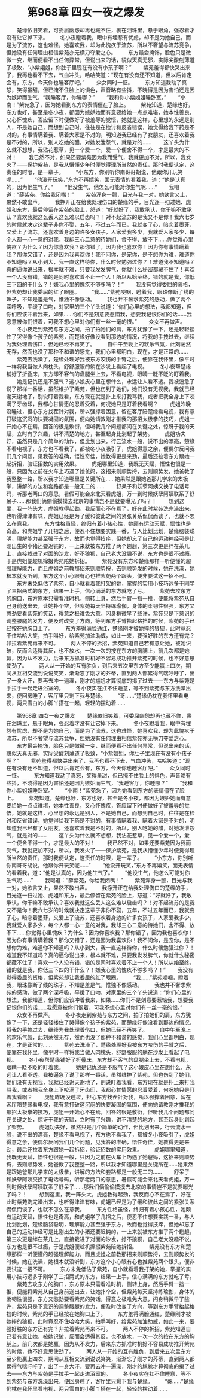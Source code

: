 # 　　第968章 四女一夜之爆发
　　楚缘依旧笑着，可委屈幽怨却再也藏不住，裹在泪珠里，悬于眼角，强忍着才没有让它掉下来。
　　冬小夜瞪着我，眼中有埋怨有忧虑，却不是为她自己，而是为了流苏，这也难怪，她喜欢我，却为此愧疚于流苏，所以不奢望与流苏竞争，但她没有任何理由相信紫苑亦无横刀夺爱之心。
　　东方最会掩饰，脸色只是微微一变，继而便看不出任何异常，但说出来的话，貌似天真无邪，实际尖酸刻薄道了极致，“小紫姐姐，你肚子里现在有没有小孩子啊？”
　　紫苑羞得都快哭出来了，我再也看不下去，气血冲头，哈哈笑道：“现在有没有还不知道，但以后肯定会有，东方，今天你也睡客厅吧。”
　　众女同时一怔。
　　东方知道我动了真怒，笑得虽甜，但已掩不住脸上的惧色，声音略有些抖，不晓得是因为害怕还是因为嫉妒而生气，“我睡客厅，你睡哪？”
　　“我和你小紫姐姐睡卧室。”
　　“小南！”紫苑急了，因为她看到东方的表情僵在了脸上。
　　紫苑知道，楚缘也好，东方也好，甚至是冬小夜，都因为嫉妒她而有意要给她一点点难堪，她本性善良，又心怀愧疚，答应留下时便做好了被羞辱的觉悟，她就是这样，心里想的永远是别人，不是她自己，而想到自己时，往往是在检讨和反省错误，她觉得给我下药是不对的，有事情瞒着我、瞒着大家是不对的，明知道我已经有了女朋友，还喜欢着我是不对的，所以，别人吃她的醋，对她发泄怨气，就是对的……
　　这丫头为什么就不想想，我沾花惹草，见一个爱一个，爱一个便舍不得一个，才是最大的不对！
　　我已然不对，如果还要紫苑因为我而受气，我就更加不对，所以，我发火了——保护紫苑，是我从懵懂少年时便觉得理所当然的责任，那时我便认定，这责任的时限，是一辈子。
　　“小东方，你别听你南哥哥胡说，他跟你开玩笑呢……”
　　“他没开玩笑，”东方不再嬉笑，面无表情的看着我，道：“他是认真的，因为他生气了。”
　　“他没生气，他怎么可能对你生气呢……”
　　我喝道：“薛紫苑，你给我闭嘴！”
　　紫苑浑身一颤，目光与我一对，她欲言又止，果然不敢出声。
　　我挣开正在给我处理伤口的楚缘的手，目光逐一扫过她、虎姐和东方，最后停留在紫苑的脸上，怒道：“好就好了，我敢承认，你干嘛不敢承认？喜欢我就这么丢人这么难以启齿吗？！对不起流苏的是我又不是你！我六七岁的时候就决定这辈子非你不娶，五年，不过五年而已，我就变了心，暗恋着墨菲，又爱上了流苏，还喜欢着身边的许多女孩子，人家爱我多少，我就爱人家多少，每个人都一心一意的对我，我却三心二意的待她们，舍不得、放不下……你觉得心里愧疚？为什么？因为你喜欢我？那你错了，因为我也喜欢你！因为你有事情瞒着我？那你又错了，还是因为我喜欢你！我不问你，是宠你，是不想你为难，难道你不知道吗？从小到大，我一直这样待你，什么时候勉强过你？！难道我不知道吗？真的逼你说出来，根本就不难，只要我发发脾气，你就什么秘密都藏不住了！喜欢一个人没有错，错的是同时喜欢着不止一个人！所以从始至终，错的就是我，你低三下四的干什么？！嫌我心里的愧疚不够多吗？！”
　　我没有觉得委屈的资格，但紫苑却让我委屈的红了眼圈。
　　“我……”紫苑哽咽，瞪着我，眼珠像断了线的珠子，不知是羞是气，惟独不像感动。
　　我也并不奢求紫苑的感动，做了两个深呼吸，平缓了口吻，对家里的三个丫头说道：“你们心里的想法，我都知道，但你们应该冲着我来，如果……你们不是刻意要惹恼我，想要我记恨你们的话……我愿意被你们恨着，可我不想心里对你们有一丝一毫的恨。”
　　众女不再做声。
　　冬小夜走到紫苑与东方之间，拍了拍她们的肩，东方犹豫了一下，还是轻轻搂住了哭得像个孩子的紫苑，而楚缘好像没看到那边的情况，将我的手拽过去，继续为我处理着伤口，但她已经不再笑了。
　　自中午至晚上的欢乐气氛，此刻荡然无存，然而也没了那种不和谐的感觉，我们心里都明白，现在，才是正常的……
　　紫苑去洗澡了，楚缘处理好我被东方咬伤的手臂之后，便靠在我怀里，像平时一样将我当做人肉枕头，舒舒服服的躺在沙发上看起了电视。
　　冬小夜帮楚缘铺好了折叠床，东方却不客气的盘腿坐上去，不看电视，眼睛一眨不眨的盯着我。
　　她是记仇还是不服气？这小娘皮心里在想什么，永远让人看不透。我被逼急了说了那样一番话，虽然维护了紫苑，但也伤到了她们，她们没有无视我，我就已经谢天谢地了，别说盯着我看，东方现在就是扑上来打我骂我，或者把我全身上下咬满了牙齿印，我都心甘情愿的忍着受着，何况她只是盯着我看啊？
　　虎姐昨晚没睡过，担心东方找茬针对我，所以强撑着困意，留在客厅陪楚缘看电视，我有意打破这沉闷的快要凝固的氛围，便向她请教刚才推我的那招太极拳的技巧，虎姐一开始心不在焉，回答的很是敷衍，但听我几个问题都问在关键之处，惊讶于我的天赋，立时有了兴趣，讲不清楚的地方，甚至起身比划起了架势。
　　虎姐功夫好，虽然只是几个简单的动作，但比划出来，行云流水一般，说不出的漂亮，楚缘不看电视了，东方也不看我了，都被冬小夜吸引了，虎姐得意之余，便偶尔反问我们几个问题，见我答的准确，悟性奇佳，她教得更是来劲，最后还拉着东方跟她一起拆招，验证招数的实用效果。
　　虎姐哪里知道，我既无天赋，悟性也很是一般，只因为之前在火车上巧遇了她爸妈，这招来则顺势捋，去则顺势发，她爸教了我整整一路，所以我才知道哪里是关键所在……她果然是跟她爸那儿学来的太极拳，讲解的方法和套路都是一般无二的……
　　舒呆子和妖孽阿姨交换了电话号码，听那老两口的意思，暑假可能会来北天看虎姐，万一到时候妖孽阿姨联系了舒呆子……那我们俩偷偷摸摸去北京的事情岂不是就要曝光了吗？！
　　想到这里，我一阵头大，虎姐教得起劲，我反而心不在焉了，好在此时紫苑洗完澡出来，也听得津津有味，虎姐已经是为了缓和彼此之间的紧张关系侃侃而谈了，也就不怎么在意我。
　　东方性格虽怪，终归有着小孩心性，她颇有运动天赋，悟性也是奇高，和虎姐学了几招之后，便忍不住想要实践一番，与人比划比划，楚缘脑袋聪明，理解能力甚至强于东方，故而也觉得技痒，但她却忘了自己的运动神经可是比刚出生的小猪还要迟钝的，一上来就被东方推了两个趔趄，第三次更是绊在茶几上，直接栽进了对面的沙发，好不狼狈，自己老大没趣不说，东方也是很不过瘾，于是虎姐便趁机撺掇紫苑陪她拆招。
　　紫苑没有东方和楚缘那样一听便懂的超强理解能力，而且虎姐之前教那招来则顺势捋，去则顺势发的时候，她在洗澡，她根本就没听到，东方这个小心眼有心也推紫苑两个跟头，便非要试这一招不可。
　　东方未免低估了紫苑，自小就看着我打架的她，掌握的实用小技巧远多于刚学了三招两式的东方，结果一上手，信心满满的东方就吃了亏。
　　紫苑去攻东方的胸口，东方原本只需看准时机，侧转上身，然后手臂一挡一推，便能将紫苑从自己身前送出去，让她扑个空，但紫苑每天坚持练瑜伽，身体的柔韧性很强，东方又憋劲要看紫苑的笑话，得意之极难免大意，闪身稍微早了些许，紫苑只是下意识的调整腰腿的发力，便及时改变了方向，等到东方手臂抬起格挡的时候，紫苑的手已经按在她胸口上了。
　　东方羞得满脸通红，楚缘刚才被她摔的狼狈，此时竟忍不住哈哈大笑，拍手叫好，给紫苑加油助威，如此一来，要强好胜的东方还有完？非拉着紫苑再来不可。
　　两人不停的拆招，紫苑知道自己若有意让她，被她识破，反而会适得其反，也不放水，一次一次的按在东方的胸脯上，前几次都是她赢，因为从不发力，后来东方抓准时机好不容易成功推开紫苑的时候，也不好意思使劲了。
　　两人从一开始的互有胜负，到后来五次里东方至少能赢上四次，期间从互相交流到说说笑笑，渐渐忘了刚才的芥蒂，直到两人都累得气喘吁吁了，出了一身大汗，要再去冲一遍澡，刚才的尴尬才算彻底的揭了过去——东方与紫苑是手拉手一起走进浴室的。
　　冬小夜实在扛不住睡意，等不到紫苑与东方洗澡出来，便回房睡了，客厅里只剩下我与楚缘。
　　“哥……”楚缘仍枕在我怀里看电视，两只雪白的小脚丫搭在一起，轻轻的摆动着……

　　第968章 四女一夜之爆发
　　楚缘依旧笑着，可委屈幽怨却再也藏不住，裹在泪珠里，悬于眼角，强忍着才没有让它掉下来。
　　冬小夜瞪着我，眼中有埋怨有忧虑，却不是为她自己，而是为了流苏，这也难怪，她喜欢我，却为此愧疚于流苏，所以不奢望与流苏竞争，但她没有任何理由相信紫苑亦无横刀夺爱之心。
　　东方最会掩饰，脸色只是微微一变，继而便看不出任何异常，但说出来的话，貌似天真无邪，实际尖酸刻薄道了极致，“小紫姐姐，你肚子里现在有没有小孩子啊？”
　　紫苑羞得都快哭出来了，我再也看不下去，气血冲头，哈哈笑道：“现在有没有还不知道，但以后肯定会有，东方，今天你也睡客厅吧。”
　　众女同时一怔。
　　东方知道我动了真怒，笑得虽甜，但已掩不住脸上的惧色，声音略有些抖，不晓得是因为害怕还是因为嫉妒而生气，“我睡客厅，你睡哪？”
　　“我和你小紫姐姐睡卧室。”
　　“小南！”紫苑急了，因为她看到东方的表情僵在了脸上。
　　紫苑知道，楚缘也好，东方也好，甚至是冬小夜，都因为嫉妒她而有意要给她一点点难堪，她本性善良，又心怀愧疚，答应留下时便做好了被羞辱的觉悟，她就是这样，心里想的永远是别人，不是她自己，而想到自己时，往往是在检讨和反省错误，她觉得给我下药是不对的，有事情瞒着我、瞒着大家是不对的，明知道我已经有了女朋友，还喜欢着我是不对的，所以，别人吃她的醋，对她发泄怨气，就是对的……
　　这丫头为什么就不想想，我沾花惹草，见一个爱一个，爱一个便舍不得一个，才是最大的不对！
　　我已然不对，如果还要紫苑因为我而受气，我就更加不对，所以，我发火了——保护紫苑，是我从懵懂少年时便觉得理所当然的责任，那时我便认定，这责任的时限，是一辈子。
　　“小东方，你别听你南哥哥胡说，他跟你开玩笑呢……”
　　“他没开玩笑，”东方不再嬉笑，面无表情的看着我，道：“他是认真的，因为他生气了。”
　　“他没生气，他怎么可能对你生气呢……”
　　我喝道：“薛紫苑，你给我闭嘴！”
　　紫苑浑身一颤，目光与我一对，她欲言又止，果然不敢出声。
　　我挣开正在给我处理伤口的楚缘的手，目光逐一扫过她、虎姐和东方，最后停留在紫苑的脸上，怒道：“好就好了，我敢承认，你干嘛不敢承认？喜欢我就这么丢人这么难以启齿吗？！对不起流苏的是我又不是你！我六七岁的时候就决定这辈子非你不娶，五年，不过五年而已，我就变了心，暗恋着墨菲，又爱上了流苏，还喜欢着身边的许多女孩子，人家爱我多少，我就爱人家多少，每个人都一心一意的对我，我却三心二意的待她们，舍不得、放不下……你觉得心里愧疚？为什么？因为你喜欢我？那你错了，因为我也喜欢你！因为你有事情瞒着我？那你又错了，还是因为我喜欢你！我不问你，是宠你，是不想你为难，难道你不知道吗？从小到大，我一直这样待你，什么时候勉强过你？！难道我不知道吗？真的逼你说出来，根本就不难，只要我发发脾气，你就什么秘密都藏不住了！喜欢一个人没有错，错的是同时喜欢着不止一个人！所以从始至终，错的就是我，你低三下四的干什么？！嫌我心里的愧疚不够多吗？！”
　　我没有觉得委屈的资格，但紫苑却让我委屈的红了眼圈。
　　“我……”紫苑哽咽，瞪着我，眼珠像断了线的珠子，不知是羞是气，惟独不像感动。
　　我也并不奢求紫苑的感动，做了两个深呼吸，平缓了口吻，对家里的三个丫头说道：“你们心里的想法，我都知道，但你们应该冲着我来，如果……你们不是刻意要惹恼我，想要我记恨你们的话……我愿意被你们恨着，可我不想心里对你们有一丝一毫的恨。”
　　众女不再做声。
　　冬小夜走到紫苑与东方之间，拍了拍她们的肩，东方犹豫了一下，还是轻轻搂住了哭得像个孩子的紫苑，而楚缘好像没看到那边的情况，将我的手拽过去，继续为我处理着伤口，但她已经不再笑了。
　　自中午至晚上的欢乐气氛，此刻荡然无存，然而也没了那种不和谐的感觉，我们心里都明白，现在，才是正常的……
　　紫苑去洗澡了，楚缘处理好我被东方咬伤的手臂之后，便靠在我怀里，像平时一样将我当做人肉枕头，舒舒服服的躺在沙发上看起了电视。
　　冬小夜帮楚缘铺好了折叠床，东方却不客气的盘腿坐上去，不看电视，眼睛一眨不眨的盯着我。
　　她是记仇还是不服气？这小娘皮心里在想什么，永远让人看不透。我被逼急了说了那样一番话，虽然维护了紫苑，但也伤到了她们，她们没有无视我，我就已经谢天谢地了，别说盯着我看，东方现在就是扑上来打我骂我，或者把我全身上下咬满了牙齿印，我都心甘情愿的忍着受着，何况她只是盯着我看啊？
　　虎姐昨晚没睡过，担心东方找茬针对我，所以强撑着困意，留在客厅陪楚缘看电视，我有意打破这沉闷的快要凝固的氛围，便向她请教刚才推我的那招太极拳的技巧，虎姐一开始心不在焉，回答的很是敷衍，但听我几个问题都问在关键之处，惊讶于我的天赋，立时有了兴趣，讲不清楚的地方，甚至起身比划起了架势。
　　虎姐功夫好，虽然只是几个简单的动作，但比划出来，行云流水一般，说不出的漂亮，楚缘不看电视了，东方也不看我了，都被冬小夜吸引了，虎姐得意之余，便偶尔反问我们几个问题，见我答的准确，悟性奇佳，她教得更是来劲，最后还拉着东方跟她一起拆招，验证招数的实用效果。
　　虎姐哪里知道，我既无天赋，悟性也很是一般，只因为之前在火车上巧遇了她爸妈，这招来则顺势捋，去则顺势发，她爸教了我整整一路，所以我才知道哪里是关键所在……她果然是跟她爸那儿学来的太极拳，讲解的方法和套路都是一般无二的……
　　舒呆子和妖孽阿姨交换了电话号码，听那老两口的意思，暑假可能会来北天看虎姐，万一到时候妖孽阿姨联系了舒呆子……那我们俩偷偷摸摸去北京的事情岂不是就要曝光了吗？！
　　想到这里，我一阵头大，虎姐教得起劲，我反而心不在焉了，好在此时紫苑洗完澡出来，也听得津津有味，虎姐已经是为了缓和彼此之间的紧张关系侃侃而谈了，也就不怎么在意我。
　　东方性格虽怪，终归有着小孩心性，她颇有运动天赋，悟性也是奇高，和虎姐学了几招之后，便忍不住想要实践一番，与人比划比划，楚缘脑袋聪明，理解能力甚至强于东方，故而也觉得技痒，但她却忘了自己的运动神经可是比刚出生的小猪还要迟钝的，一上来就被东方推了两个趔趄，第三次更是绊在茶几上，直接栽进了对面的沙发，好不狼狈，自己老大没趣不说，东方也是很不过瘾，于是虎姐便趁机撺掇紫苑陪她拆招。
　　紫苑没有东方和楚缘那样一听便懂的超强理解能力，而且虎姐之前教那招来则顺势捋，去则顺势发的时候，她在洗澡，她根本就没听到，东方这个小心眼有心也推紫苑两个跟头，便非要试这一招不可。
　　东方未免低估了紫苑，自小就看着我打架的她，掌握的实用小技巧远多于刚学了三招两式的东方，结果一上手，信心满满的东方就吃了亏。
　　紫苑去攻东方的胸口，东方原本只需看准时机，侧转上身，然后手臂一挡一推，便能将紫苑从自己身前送出去，让她扑个空，但紫苑每天坚持练瑜伽，身体的柔韧性很强，东方又憋劲要看紫苑的笑话，得意之极难免大意，闪身稍微早了些许，紫苑只是下意识的调整腰腿的发力，便及时改变了方向，等到东方手臂抬起格挡的时候，紫苑的手已经按在她胸口上了。
　　东方羞得满脸通红，楚缘刚才被她摔的狼狈，此时竟忍不住哈哈大笑，拍手叫好，给紫苑加油助威，如此一来，要强好胜的东方还有完？非拉着紫苑再来不可。
　　两人不停的拆招，紫苑知道自己若有意让她，被她识破，反而会适得其反，也不放水，一次一次的按在东方的胸脯上，前几次都是她赢，因为从不发力，后来东方抓准时机好不容易成功推开紫苑的时候，也不好意思使劲了。
　　两人从一开始的互有胜负，到后来五次里东方至少能赢上四次，期间从互相交流到说说笑笑，渐渐忘了刚才的芥蒂，直到两人都累得气喘吁吁了，出了一身大汗，要再去冲一遍澡，刚才的尴尬才算彻底的揭了过去——东方与紫苑是手拉手一起走进浴室的。
　　冬小夜实在扛不住睡意，等不到紫苑与东方洗澡出来，便回房睡了，客厅里只剩下我与楚缘。
　　“哥……”楚缘仍枕在我怀里看电视，两只雪白的小脚丫搭在一起，轻轻的摆动着……
